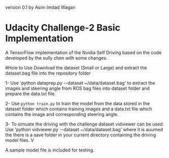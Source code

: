version 0.1 by Asim Imdad Wagan

# Udacity Challenge-2 Basic Implementation
A TensorFlow implementation of the Nvidia Self Driving based on the code developed by the sully chen with some changes.

#How to Use
Download the dataset (Small or Large) and extract the dataset.bag file into the repository folder

1- Use 'python dataprep.py --dataset ~/data/dataset.bag' to extract the images and steering angle from ROS bag
files into dataset folder and prepare the data.txt file.

2- Use `python train.py` to train the model from the data stored in the dataset folder which contains training images
and a data.txt file which contains the image and corresponding steering angle.


3- To simuate the driving with the challenge dataset vidviewer can be used.
Use 'python vidviewer.py --dataset ~/data/dataset.bag' where it is auumed the there is a save folder in your current
directory containing the driving model files. V

A sample model file is included for testing.
